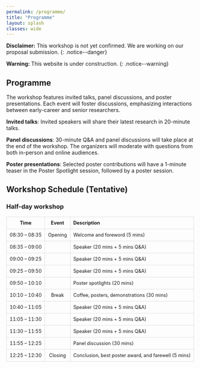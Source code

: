 ```yaml
---
permalink: /programme/
title: "Programme"
layout: splash
classes: wide
---
```


**Disclaimer:** This workshop is not yet confirmed. We are working on our proposal submission.
{: .notice--danger}

**Warning:** This website is under construction.
{: .notice--warning}

## Programme

The workshop features invited talks, panel discussions, and poster presentations. Each event will foster discussions, emphasizing interactions between early-career and senior researchers.

**Invited talks**: Invited speakers will share their latest research in 20-minute talks.

**Panel discussions**: 30-minute Q&A and panel discussions will take place at the end of the workshop. The organizers will moderate with questions from both in-person and online audiences.

**Poster presentations**: Selected poster contributions will have a 1-minute teaser in the Poster Spotlight session, followed by a poster session.

## Workshop Schedule (Tentative)

<style>
  table {
    width: 100%;
    border-collapse: collapse;
    font-size: 0.9em; /* Increase the font size */
  }
  th, td {
    border: 1px solid #ddd;
    padding: 8px;
    text-align: center;
  }
</style>

### Half-day workshop

|     Time      |  Event  | Description                                           |
| :-----------: | :-----: | :---------------------------------------------------- |
| 08:30 – 08:35 | Opening | Welcome and foreword (5 mins)                         |
| 08:35 – 09:00 |         | Speaker (20 mins + 5 mins Q&A)                        |
| 09:00 – 09:25 |         | Speaker (20 mins + 5 mins Q&A)                        |
| 09:25 – 09:50 |         | Speaker (20 mins + 5 mins Q&A)                        |
| 09:50 – 10:10 |         | Poster spotlights (20 mins)                           |
| 10:10 – 10:40 |  Break  | Coffee, posters, demonstrations (30 mins)             |
| 10:40 – 11:05 |         | Speaker (20 mins + 5 mins Q&A)                        |
| 11:05 – 11:30 |         | Speaker (20 mins + 5 mins Q&A)                        |
| 11:30 – 11:55 |         | Speaker (20 mins + 5 mins Q&A)                        |
| 11:55 – 12:25 |         | Panel discussion (30 mins)                            |
| 12:25 – 12:30 | Closing | Conclusion, best poster award, and farewell (5 mins) |

<!-- ### Full-day workshop

|      Time      |  Event  | Description                                 |
| :------------: | :-----: | :------------------------------------------ |
| 08:45 – 09:00  | Opening | Welcome and foreword                        |
| 09:00 – 09:30  |         | Speaker (20 mins talk + 10 mins Q&A)        |
| 09:30 – 10:00  |         | Speaker (20 mins talk + 10 mins Q&A)        |
| 10:00 – 10:30  |         | Poster spotlights                           |
| 10:30 – 11:00  |  Break  | Coffee, tea, and posters                    |
| 11:00 – 11:30  |         | Speaker (20 mins talk + 10 mins Q&A)        |
| 11:30 – 12:00  |         | Speaker (20 mins talk + 10 mins Q&A)        |
| 12:00 – 13:30  |  Lunch  | Lunch break                                 |
| 13:30 – 14:00  |         | Speaker (20 mins talk + 10 mins Q&A)        |
| 14:00 – 14:30  |         | Speaker (20 mins talk + 10 mins Q&A)        |
| 14:30 – 15:00  |  Break  | Coffee, tea, and posters                    |
| 15:00 – 16:00  |         | Panel discussion                            |
| 16:00 – 17:00  |         | ?                                           |
| 17:00 – 17:45  |         | ?                                           |
| 17:45 – 18:00  | Closing | Conclusion, best poster award, and farewell |
| 18:00 – *Late* | Dinner  | Food and drinks at a restaurant TBD         | -->
